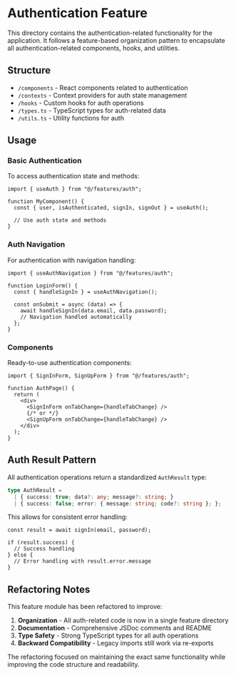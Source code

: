 
# Authentication Feature

This directory contains the authentication-related functionality for the application. It follows a feature-based organization pattern to encapsulate all authentication-related components, hooks, and utilities.

## Structure

- `/components` - React components related to authentication
- `/contexts` - Context providers for auth state management
- `/hooks` - Custom hooks for auth operations
- `/types.ts` - TypeScript types for auth-related data
- `/utils.ts` - Utility functions for auth

## Usage

### Basic Authentication

To access authentication state and methods:

```tsx
import { useAuth } from "@/features/auth";

function MyComponent() {
  const { user, isAuthenticated, signIn, signOut } = useAuth();
  
  // Use auth state and methods
}
```

### Auth Navigation

For authentication with navigation handling:

```tsx
import { useAuthNavigation } from "@/features/auth";

function LoginForm() {
  const { handleSignIn } = useAuthNavigation();
  
  const onSubmit = async (data) => {
    await handleSignIn(data.email, data.password);
    // Navigation handled automatically
  };
}
```

### Components

Ready-to-use authentication components:

```tsx
import { SignInForm, SignUpForm } from "@/features/auth";

function AuthPage() {
  return (
    <div>
      <SignInForm onTabChange={handleTabChange} />
      {/* or */}
      <SignUpForm onTabChange={handleTabChange} />
    </div>
  );
}
```

## Auth Result Pattern

All authentication operations return a standardized `AuthResult` type:

```ts
type AuthResult = 
  | { success: true; data?: any; message?: string; }
  | { success: false; error: { message: string; code?: string }; };
```

This allows for consistent error handling:

```tsx
const result = await signIn(email, password);

if (result.success) {
  // Success handling
} else {
  // Error handling with result.error.message
}
```

## Refactoring Notes

This feature module has been refactored to improve:

1. **Organization** - All auth-related code is now in a single feature directory
2. **Documentation** - Comprehensive JSDoc comments and README
3. **Type Safety** - Strong TypeScript types for all auth operations
4. **Backward Compatibility** - Legacy imports still work via re-exports

The refactoring focused on maintaining the exact same functionality while improving the code structure and readability.
